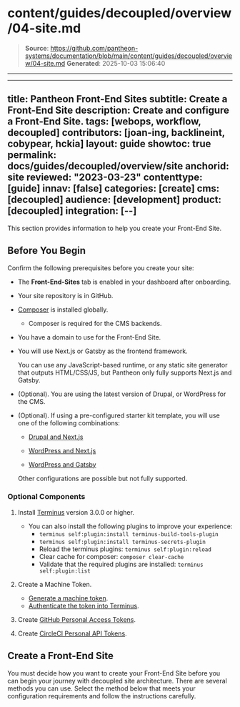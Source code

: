 # content/guides/decoupled/overview/04-site.md

> **Source**: https://github.com/pantheon-systems/documentation/blob/main/content/guides/decoupled/overview/04-site.md
> **Generated**: 2025-10-03 15:06:40

---

---
title: Pantheon Front-End Sites
subtitle: Create a Front-End Site
description: Create and configure a Front-End Site.
tags: [webops, workflow, decoupled]
contributors: [joan-ing, backlineint, cobypear, hckia]
layout: guide
showtoc: true
permalink: docs/guides/decoupled/overview/site
anchorid: site
reviewed: "2023-03-23"
contenttype: [guide]
innav: [false]
categories: [create]
cms: [decoupled]
audience: [development]
product: [decoupled]
integration: [--]
---

This section provides information to help you create your Front-End Site.

## Before You Begin

Confirm the following prerequisites before you create your site:

- The **Front-End-Sites** tab is enabled in your dashboard after onboarding.

- Your site repository is in GitHub.

- [Composer](https://getcomposer.org/download/) is installed globally.

    - Composer is required for the CMS backends.

- You have a domain to use for the Front-End Site.

- You will use Next.js or Gatsby as the frontend framework.

    <Alert title="Note"  type="info" >

    You can use any JavaScript-based runtime, or any static site generator that outputs HTML/CSS/JS, but Pantheon only fully supports Next.js and Gatsby.

    </Alert>

- (Optional). You are using the latest version of Drupal, or WordPress for the CMS.

- (Optional). If using a pre-configured starter kit template, you will use one of the following combinations:

    - [Drupal and Next.js](/guides/decoupled/drupal-nextjs-frontend-starters/)

    - [WordPress and Next.js](/guides/decoupled/wp-nextjs-frontend-starters/)

    - [WordPress and Gatsby](/guides/decoupled/wp-gatsby-frontend-starters/)

    <Alert title="Note"  type="info" >

    Other configurations are possible but not fully supported.

    </Alert>


### Optional Components

1. Install [Terminus](/terminus/install) version 3.0.0 or higher.
    - You can also install the following plugins to improve your experience:
       - `terminus self:plugin:install terminus-build-tools-plugin`
       - `terminus self:plugin:install terminus-secrets-plugin`
       - Reload the terminus plugins: `terminus self:plugin:reload`
       - Clear cache for composer: `composer clear-cache`
       - Validate that the required plugins are installed: `terminus self:plugin:list`

1. Create a Machine Token.
    - [Generate a machine token](/machine-tokens#create-a-machine-token).
    - [Authenticate the token into Terminus](/machine-tokens#authenticate-into-terminus).

1. Create [GitHub Personal Access Tokens](https://github.com/settings/tokens).

1. Create [CircleCI Personal API Tokens](https://app.circleci.com/settings/user/tokens).


## Create a Front-End Site

You must decide how you want to create your Front-End Site before you can begin your journey with decoupled site architecture. There are several methods you can use. Select the method below that meets your configuration requirements and follow the instructions carefully.

<Partial file="decoupled-site-creation-options.md" />